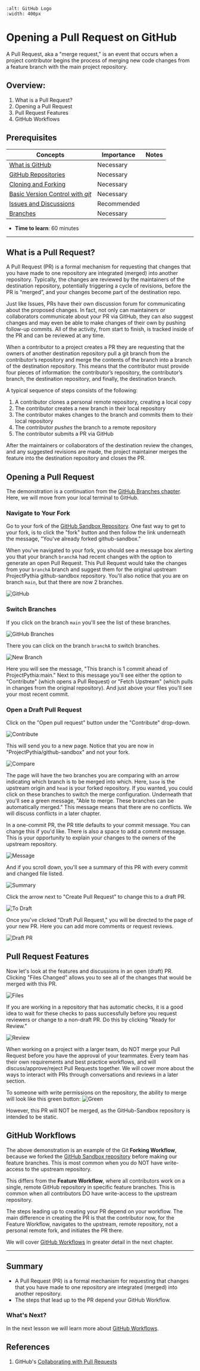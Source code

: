 ```{image} ../../images/GitHub-logo.png
:alt: GitHub Logo
:width: 400px
```

# Opening a Pull Request on GitHub

A Pull Request, aka a "merge request," is an event that occurs when a project contributor begins the process of merging new code changes from a feature branch with the main project repository.

## Overview:

1. What is a Pull Request?
1. Opening a Pull Request
1. Pull Request Features
1. GitHub Workflows

## Prerequisites

| Concepts                                      | Importance  | Notes |
| --------------------------------------------- | ----------- | ----- |
| [What is GitHub](what-is-github)              | Necessary   |       |
| [GitHub Repositories](github-repos)           | Necessary   |       |
| [Cloning and Forking](github-cloning-forking) | Necessary   |       |
| [Basic Version Control with _git_](basic-git) | Necessary   |       |
| [Issues and Discussions](github-issues)       | Recommended |       |
| [Branches](git-branches)                      | Necessary   |       |

- **Time to learn**: 60 minutes

---

## What is a Pull Request?

A Pull Request (PR) is a formal mechanism for requesting that changes
that you have made to one repository are integrated (merged) into
another repository. Typically, the changes are reviewed by the
maintainers of the destination repository, potentially triggering
a cycle of revisions, before the PR is “merged”, and your changes
become part of the destination repo.

Just like Issues, PRs have
their own discussion forum for communicating about the proposed
changes. In fact, not only can maintainers or collaborators communicate
about your PR via GitHub, they can also suggest changes and may
even be able to make changes of their own by pushing follow-up
commits. All of the activity, from start to finish, is tracked
inside of the PR and can be reviewed at any time.

When a contributor to a project creates a PR they are requesting
that the owners of another destination repository pull a git
branch from the contributor’s repository and merge the contents of
the branch into a branch of the destination repository. This means
that the contributor must provide four pieces of information: the
contributor’s repository, the contributor’s branch, the destination
repository, and finally, the destination branch.

A typical sequence of steps consists of the following:

1. A contributor clones a personal remote repository, creating a local copy
1. The contributor creates a new branch in their local repository
1. The contributor makes changes to the branch and commits them to
   their local repository
1. The contributor _pushes_ the branch to a remote repository
1. The contributor submits a PR via GitHub

After the maintainers or collaborators of the destination review
the changes, and any suggested revisions are made, the project
maintainer merges the feature into the destination repository and
closes the PR.

## Opening a Pull Request

The demonstration is a continuation from the [GitHub Branches chapter](github-branches). Here, we will move from your local terminal to GitHub.

### Navigate to Your Fork

Go to your fork of the [GitHub Sandbox Repository](https://github.com/ProjectPythia/github-sandbox). One fast way to get to your fork, is to click the "fork" button and then follow the link underneath the message, "You've already forked github-sandbox."

When you've navigated to your fork, you should see a message box alerting you that your branch `branchA` had recent changes with the option to generate an open Pull Request. This Pull Request would take the changes from your `branchA` branch and suggest them for the original upstream ProjectPythia github-sandbox repository. You'll also notice that you are on branch `main`, but that there are now 2 branches.

![GitHub](../../images/8-github.png)

### Switch Branches

If you click on the branch `main` you'll see the list of these branches.

![GitHub Branches](../../images/9-github-seebranches.png)

There you can click on the branch `branchA` to switch branches.

![New Branch](../../images/10-github-newbranch.png)

Here you will see the message, "This branch is 1 commit ahead of ProjectPythia:main." Next to this message you'll see either the option to "Contribute" (which opens a Pull Request) or "Fetch Upstream" (which pulls in changes from the original repository). And just above your files you'll see your most recent commit.

### Open a Draft Pull Request

Click on the "Open pull request" button under the "Contribute" drop-down.

![Contribute](../../images/11-newbranch-contribute.png)

This will send you to a new page. Notice that you are now in "ProjectPythia/github-sandbox" and not your fork.

![Compare](../../images/12-compare.png)

The page will have the two branches you are comparing with an arrow indicating which branch is to be merged into which. Here, `base` is the upstream origin and `head` is your forked repository. If you wanted, you could click on these branches to switch the merge configuration. Underneath that you'll see a green message, "Able to merge. These branches can be automatically merged." This message means that there are no conflicts. We will discuss conflicts in a later chapter.

In a one-commit PR, the PR title defaults to your commit message. You can change this if you'd like. There is also a space to add a commit message. This is your opportunity to explain your changes to the owners of the upstream repository.

![Message](../../images/13-message.png)

And if you scroll down, you'll see a summary of this PR with every commit and changed file listed.

![Summary](../../images/14-prsummary.png)

Click the arrow next to "Create Pull Request" to change this to a draft PR.

![To Draft](../../images/15-todraft.png)

Once you've clicked "Draft Pull Request," you will be directed to the page of your new PR. Here you can add more comments or request reviews.

![Draft PR](../../images/16-draft.png)

## Pull Request Features

Now let's look at the features and discussions in an open (draft) PR.
Clicking "Files Changed" allows you to see all of the changes that would be merged with this PR.

![Files](../../images/17-fileschanged.png)

If you are working in a repository that has automatic checks, it is a good idea to wait for these checks to pass successfully before you request reviewers or change to a non-draft PR. Do this by clicking "Ready for Review."

![Review](../../images/18-review.png)

When working on a project with a larger team, do NOT merge your Pull Request before you have the approval of your teammates. Every team has their own requirements and best practice workflows, and will discuss/approve/reject Pull Requests together. We will cover more about the ways to interact with PRs through conversations and reviews in a later section.

To someone with write permissions on the repository, the ability to merge will look like this green button:
![Green](../../images/20-green.png)

However, this PR will NOT be merged, as the GitHub-Sandbox repository is intended to be static.

## GitHub Workflows

The above demonstration is an example of the Git **Forking Workflow**, because we forked the [GitHub Sandbox repository](https://github.com/ProjectPythia/github-sandbox) before making our feature branches. This is most common when you do NOT have write-access to the upstream repository.

This differs from the **Feature Workflow**, where all contributors work on a single, remote GitHub repository in specific feature branches. This is common when all contributors DO have write-access to the upstream repository.

The steps leading up to creating your PR depend on your workflow. The main difference in creating the PR is that
the contributor now, for the Feature Workflow, navigates to the upstream, remote
repository, not a personal remote fork, and initiates the PR there.

We will cover [GitHub Workflows](github-workflows) in greater detail in the next chapter.

---

## Summary

- A Pull Request (PR) is a formal mechanism for requesting that changes
  that you have made to one repository are integrated (merged) into
  another repository.
- The steps that lead up to
  the PR depend your GitHub Workflow.

### What's Next?

In the next lesson we will learn more about [GitHub Workflows](github-workflows).

## References

1. GitHub's [Collaborating with Pull Requests](https://docs.github.com/en/pull-requests/collaborating-with-pull-requests)
